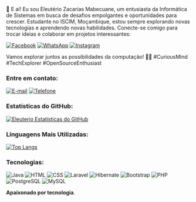 👋 E aí! Eu sou Eleutério Zacarias Mabecuane, um entusiasta da Informática de Sistemas em busca de desafios empolgantes e oportunidades para crescer. Estudante no ISCIM, Moçambique, estou sempre explorando novas tecnologias e aprendendo novas habilidades. Conecte-se comigo para trocar ideias e colaborar em projetos interessantes:

[![Facebook](https://img.icons8.com/color/32/000000/facebook.png)](https://www.facebook.com/share/2LTLJ2kSt1qFKXbH/?mibextid=qi2Omg)
[![WhatsApp](https://img.icons8.com/color/32/000000/whatsapp.png)](https://wa.me/qr/ICKLYOIN72LPO1)
[![Instagram](https://img.icons8.com/color/32/000000/instagram-new.png)](https://www.instagram.com/junior_mabecuane?igsh=dWZ3ZmNlMnJqNXlj)


Vamos explorar juntos as possibilidades da computação! 🚀🌟 #CuriousMind #TechExplorer #OpenSourceEnthusiast
### Entre em contato:

[![E-mail](https://img.icons8.com/fluency/32/000000/email-open.png)](mailto:juniormabecuane7@gmail.com)
[![Telefone](https://img.icons8.com/fluency/32/000000/phone--v2.png)](tel:+258844318136)


### Estatísticas do GitHub:

[![Eleuterio Estatísticas do GitHub](https://github-readme-stats.vercel.app/api?username=EleuterioZM&show_icons=true&theme=dracula)](https://github.com/anuraghazra/github-readme-stats)

### Linguagens Mais Utilizadas:

[![Top Langs](https://github-readme-stats.vercel.app/api/top-langs/?username=EleuterioZM&layout=compact&theme=radical)](https://github.com/junior_mabecuane)

### Tecnologias:
![Java](https://img.shields.io/badge/Java-007396?style=for-the-badge&logo=java&logoColor=white)
![HTML](https://img.shields.io/badge/HTML5-E34F26?style=for-the-badge&logo=html5&logoColor=white)
![CSS](https://img.shields.io/badge/CSS3-1572B6?style=for-the-badge&logo=css3&logoColor=white)
![Laravel](https://img.shields.io/badge/Laravel-FF2D20?style=for-the-badge&logo=laravel&logoColor=white)
![Hibernate](https://img.shields.io/badge/Hibernate-59666C?style=for-the-badge&logo=hibernate&logoColor=white)
![Bootstrap](https://img.shields.io/badge/Bootstrap-7952B3?style=for-the-badge&logo=bootstrap&logoColor=white)
![PHP](https://img.shields.io/badge/PHP-777BB4?style=for-the-badge&logo=php&logoColor=white)
![PostgreSQL](https://img.shields.io/badge/PostgreSQL-336791?style=for-the-badge&logo=postgresql&logoColor=white)
![MySQL](https://img.shields.io/badge/MySQL-4479A1?style=for-the-badge&logo=mysql&logoColor=white)


**Apaixonado por tecnologia**.
